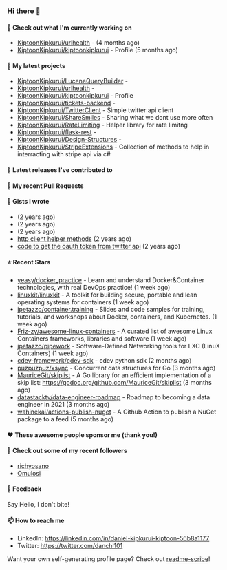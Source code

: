 
### Hi there 👋

#### 👷 Check out what I'm currently working on

- [KiptoonKipkurui/urlhealth](https://github.com/KiptoonKipkurui/urlhealth) -  (4 months ago)
- [KiptoonKipkurui/kiptoonkipkurui](https://github.com/KiptoonKipkurui/kiptoonkipkurui) - Profile (5 months ago)

#### 🌱 My latest projects

- [KiptoonKipkurui/LuceneQueryBuilder](https://github.com/KiptoonKipkurui/LuceneQueryBuilder) - 
- [KiptoonKipkurui/urlhealth](https://github.com/KiptoonKipkurui/urlhealth) - 
- [KiptoonKipkurui/kiptoonkipkurui](https://github.com/KiptoonKipkurui/kiptoonkipkurui) - Profile
- [KiptoonKipkurui/tickets-backend](https://github.com/KiptoonKipkurui/tickets-backend) - 
- [KiptoonKipkurui/TwitterClient](https://github.com/KiptoonKipkurui/TwitterClient) - Simple twitter api client
- [KiptoonKipkurui/ShareSmiles](https://github.com/KiptoonKipkurui/ShareSmiles) - Sharing what we dont use more often
- [KiptoonKipkurui/RateLimiting](https://github.com/KiptoonKipkurui/RateLimiting) - Helper library for rate limitng 
- [KiptoonKipkurui/flask-rest](https://github.com/KiptoonKipkurui/flask-rest) - 
- [KiptoonKipkurui/Design-Structures](https://github.com/KiptoonKipkurui/Design-Structures) - 
- [KiptoonKipkurui/StripeExtensions](https://github.com/KiptoonKipkurui/StripeExtensions) - Collection of methods to help in interracting with stripe api via c#

#### 🔭 Latest releases I've contributed to


#### 🔨 My recent Pull Requests



#### 📓 Gists I wrote

- [](https://gist.github.com/75f8e6859120ff76384203162ff71031) (2 years ago)
- [](https://gist.github.com/36d123dbcfae3aa16c9fa05d14b77e70) (2 years ago)
- [](https://gist.github.com/03aa6a9e4d1f6e83ffe6ce69bac8ade0) (2 years ago)
- [http client helper methods](https://gist.github.com/42b4af13921bcb86f7f2aa61d76dc5f3) (2 years ago)
- [code to get the oauth token from twitter api](https://gist.github.com/4f857e433d186cdd79501c0bd4bff8b9) (2 years ago)

#### ⭐ Recent Stars

- [yeasy/docker_practice](https://github.com/yeasy/docker_practice) - Learn and understand Docker&amp;Container technologies, with real DevOps practice! (1 week ago)
- [linuxkit/linuxkit](https://github.com/linuxkit/linuxkit) - A toolkit for building secure, portable and lean operating systems for containers (1 week ago)
- [jpetazzo/container.training](https://github.com/jpetazzo/container.training) - Slides and code samples for training, tutorials, and workshops about Docker, containers, and Kubernetes. (1 week ago)
- [Friz-zy/awesome-linux-containers](https://github.com/Friz-zy/awesome-linux-containers) - A curated list of awesome Linux Containers frameworks, libraries and software (1 week ago)
- [jpetazzo/pipework](https://github.com/jpetazzo/pipework) - Software-Defined Networking tools for LXC (LinuX Containers) (1 week ago)
- [cdev-framework/cdev-sdk](https://github.com/cdev-framework/cdev-sdk) - cdev python sdk (2 months ago)
- [puzpuzpuz/xsync](https://github.com/puzpuzpuz/xsync) - Concurrent data structures for Go (3 months ago)
- [MauriceGit/skiplist](https://github.com/MauriceGit/skiplist) - A Go library for an efficient implementation of a skip list: https://godoc.org/github.com/MauriceGit/skiplist (3 months ago)
- [datastacktv/data-engineer-roadmap](https://github.com/datastacktv/data-engineer-roadmap) - Roadmap to becoming a data engineer in 2021 (3 months ago)
- [wahinekai/actions-publish-nuget](https://github.com/wahinekai/actions-publish-nuget) - A Github Action to publish a NuGet package to a feed (5 months ago)

#### ❤️ These awesome people sponsor me (thank you!)


#### 👯 Check out some of my recent followers

- [richyosano](https://github.com/richyosano)
- [Omulosi](https://github.com/Omulosi)

#### 💬 Feedback

Say Hello, I don't bite!

#### 📫 How to reach me
- LinkedIn: https://linkedin.com/in/daniel-kipkurui-kiptoon-56b8a1177
- Twitter: https://twitter.com/danchi101


Want your own self-generating profile page? Check out [readme-scribe](https://github.com/muesli/readme-scribe)!
